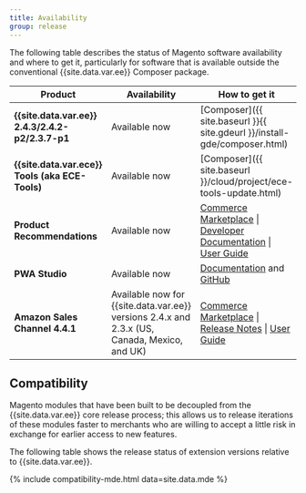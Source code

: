 ```yaml
---
title: Availability
group: release
---
```


The following table describes the status of Magento software availability and where to get it, particularly for software that is available outside the conventional {{site.data.var.ee}} Composer package.

| Product                                          | Availability                                                                    | How to get it                                                                                                                                                                                                                                                                             |
| ------------------------------------------------ | ------------------------------------------------------------------------------- | ----------------------------------------------------------------------------------------------------------------------------------------------------------------------------------------------------------------------------------------------------------------------------------------- |
| **{{site.data.var.ee}} 2.4.3/2.4.2-p2/2.3.7-p1** | Available now                                                                   | [Composer]({{ site.baseurl }}{{ site.gdeurl }}/install-gde/composer.html)                                                                                                                                                                                                                |
| **{{site.data.var.ece}} Tools (aka ECE-Tools)**  | Available now                                                                   | [Composer]({{ site.baseurl }}/cloud/project/ece-tools-update.html)                                                                                                                                                                                                                        |
| **Product Recommendations**                      | Available now                                                                   | [Commerce Marketplace](https://marketplace.magento.com/magento-product-recommendations.html) \| [Developer Documentation](https://devdocs.magento.com/recommendations/product-recs.html) \| [User Guide](https://docs.magento.com/m2/ee/user_guide/marketing/product-recommendations.html) |
| **PWA Studio**                                   | Available now                                                                   | [Documentation](http://pwastudio.io) and [GitHub](https://github.com/magento-research/pwa-studio)                                                                                                                                                                                         |
| **Amazon Sales Channel 4.4.1**                   | Available now for {{site.data.var.ee}} versions 2.4.x and 2.3.x (US, Canada, Mexico, and UK) | [Commerce Marketplace](https://marketplace.magento.com/magento-module-amazon.html) \| [Release Notes](https://devdocs.magento.com/extensions/amazon-sales/release-notes) \| [User Guide](https://docs.magento.com/user-guide/sales-channels/asc/amazon-sales-channel.html)                 |

## Compatibility

Magento modules that have been built to be decoupled from the {{site.data.var.ee}} core release process; this allows us to release iterations of these modules faster to merchants who are willing to accept a little risk in exchange for earlier access to new features.

The following table shows the release status of extension versions relative to {{site.data.var.ee}}.

{% include compatibility-mde.html data=site.data.mde %}
